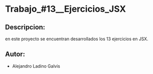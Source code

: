 # Trabajo_#13__Ejercicios_JSX
## Descripcion:

en este proyecto se encuentran desarrollados los 13 ejercicios en JSX.


## Autor:
* Alejandro Ladino Galvis

